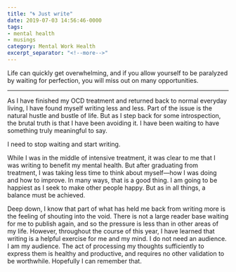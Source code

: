```yaml
---
title: "🌀 Just write"
date: 2019-07-03 14:56:46-0000
tags:
- mental health
- musings
category: Mental Work Health
excerpt_separator: "<!--more-->"
---
```


Life can quickly get overwhelming, and if you allow yourself to be paralyzed by waiting for perfection, you will miss out on many opportunities.

<!--more-->

***

As I have finished my OCD treatment and returned back to normal everyday living, I have found myself writing less and less. Part of the issue is the natural hustle and bustle of life. But as I step back for some introspection, the brutal truth is that I have been avoiding it. I have been waiting to have something truly meaningful to say.

I need to stop waiting and start writing.

While I was in the middle of intensive treatment, it was clear to me that I was writing to benefit my mental health. But after graduating from treatment, I was taking less time to think about myself—how I was doing and how to improve. In many ways, that is a good thing. I am going to be happiest as I seek to make other people happy. But as in all things, a balance must be achieved.

Deep down, I know that part of what has held me back from writing more is the feeling of shouting into the void. There is not a large reader base waiting for me to publish again, and so the pressure is less than in other areas of my life. However, throughout the course of this year, I have learned that writing is a helpful exercise for me and my mind. I do not need an audience. I am my audience. The act of processing my thoughts sufficiently to express them is healthy and productive, and requires no other validation to be worthwhile. Hopefully I can remember that.
